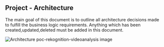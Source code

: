 Project - Architecture
---

The main goal of this document is to outline all architecture decisions made to fulfill the business logic requirements. Anything which has been created,updated,deleted must be added in this document.


![Architecture poc-rekognition-videoanalysis image](poc-rekognition-videoanalysis.png.jpg?raw=true)